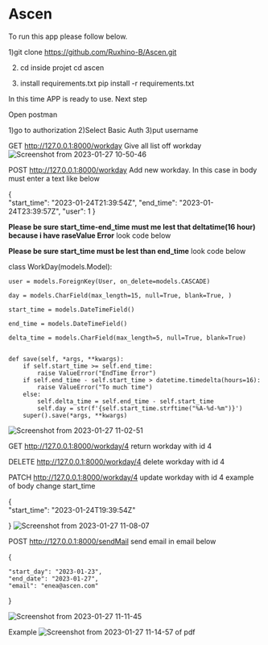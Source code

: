 # Ascen
To run this app please follow below.

1)git clone https://github.com/Ruxhino-B/Ascen.git

2) cd inside projet cd ascen

3) install requirements.txt
pip install -r requirements.txt

In this time APP is ready to use.
Next step

Open postman

1)go to authorization
2)Select Basic Auth
3)put username

GET http://127.0.0.1:8000/workday Give all list off workday
![Screenshot from 2023-01-27 10-50-46](https://user-images.githubusercontent.com/32514053/215057528-da897d2a-11aa-41e9-bd08-295fe522e28c.png)

POST http://127.0.0.1:8000/workday Add new workday. In this case in body must enter a text like below

{  
    "start_time": "2023-01-24T21:39:54Z",
    "end_time": "2023-01-24T23:39:57Z",
    "user": 1
}

**Please be sure start_time-end_time must me lest that deltatime(16 hour) because i have raseValue Error** look code below

**Please be sure start_time must be lest than end_time** look code below

class WorkDay(models.Model):

    user = models.ForeignKey(User, on_delete=models.CASCADE)
    
    day = models.CharField(max_length=15, null=True, blank=True, )
    
    start_time = models.DateTimeField()
    
    end_time = models.DateTimeField()
    
    delta_time = models.CharField(max_length=5, null=True, blank=True)
    

    def save(self, *args, **kwargs):
        if self.start_time >= self.end_time:
            raise ValueError("EndTime Error")
        if self.end_time - self.start_time > datetime.timedelta(hours=16):
            raise ValueError("To much time")
        else:
            self.delta_time = self.end_time - self.start_time
            self.day = str(f'{self.start_time.strftime("%A-%d-%m")}')
        super().save(*args, **kwargs)
  
![Screenshot from 2023-01-27 11-02-51](https://user-images.githubusercontent.com/32514053/215059757-c12272ba-4f79-472a-9ff4-6b938b3ec322.png)


GET http://127.0.0.1:8000/workday/4 return workday with id 4

DELETE http://127.0.0.1:8000/workday/4 delete workday with id 4

PATCH http://127.0.0.1:8000/workday/4 update workday with id 4 example of body change start_time

{    
    "start_time": "2023-01-24T19:39:54Z"  
    
}
![Screenshot from 2023-01-27 11-08-07](https://user-images.githubusercontent.com/32514053/215060639-57692217-a15b-4eaa-8410-c46674537fbd.png)

POST http://127.0.0.1:8000/sendMail send email in email below

{
    
    "start_day": "2023-01-23",
    "end_date": "2023-01-27",
    "email": "enea@ascen.com"
}

![Screenshot from 2023-01-27 11-11-45](https://user-images.githubusercontent.com/32514053/215061384-bfae239f-f0cf-44a8-842d-edb7e94a6e04.png)


Example ![Screenshot from 2023-01-27 11-14-57](https://user-images.githubusercontent.com/32514053/215062127-1441dad2-8b3e-4766-b1d8-7ea6760e2c3b.png)
of pdf

